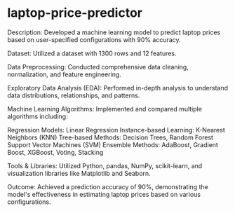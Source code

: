 # laptop-price-predictor
Description: Developed a machine learning model to predict laptop prices based on user-specified configurations with 90% accuracy.

Dataset: Utilized a dataset with 1300 rows and 12 features.

Data Preprocessing: Conducted comprehensive data cleaning, normalization, and feature engineering.

Exploratory Data Analysis (EDA): Performed in-depth analysis to understand data distributions, relationships, and patterns.

Machine Learning Algorithms: Implemented and compared multiple algorithms including:

Regression Models: Linear Regression
Instance-based Learning: K-Nearest Neighbors (KNN)
Tree-based Methods: Decision Trees, Random Forest
Support Vector Machines (SVM)
Ensemble Methods: AdaBoost, Gradient Boost, XGBoost, Voting, Stacking

Tools & Libraries: Utilized Python, pandas, NumPy, scikit-learn, and visualization libraries like Matplotlib and Seaborn.

Outcome: Achieved a prediction accuracy of 90%, demonstrating the model's effectiveness in estimating laptop prices based on various configurations.
